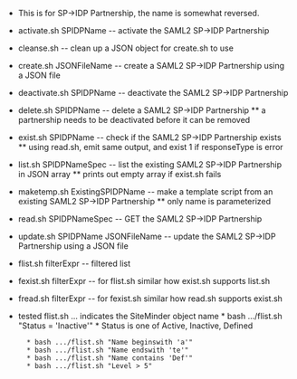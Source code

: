* This is for SP->IDP Partnership, the name is somewhat reversed.
* activate.sh SPIDPName -- activate the SAML2 SP->IDP Partnership
* cleanse.sh -- clean up a JSON object for create.sh to use
* create.sh JSONFileName -- create a SAML2 SP->IDP Partnership  using a JSON file
* deactivate.sh SPIDPName -- deactivate the SAML2 SP->IDP Partnership
* delete.sh SPIDPName -- delete a SAML2 SP->IDP Partnership
** a partnership needs to be deactivated before it can be removed
* exist.sh SPIDPName -- check if the SAML2 SP->IDP Partnership exists
** using read.sh, emit same output, and exist 1 if responseType is error
* list.sh SPIDPNameSpec -- list the existing SAML2 SP->IDP Partnership in JSON array
** prints out empty array if exist.sh fails
* maketemp.sh ExistingSPIDPName -- make a template script from an existing SAML2 SP->IDP Partnership
** only name is parameterized
* read.sh SPIDPNameSpec  -- GET the SAML2 SP->IDP Partnership
* update.sh SPIDPName JSONFileName -- update the SAML2 SP->IDP Partnership using a JSON file
* flist.sh filterExpr -- filtered list
* fexist.sh filterExpr -- for flist.sh similar how exist.sh supports list.sh
* fread.sh filterExpr -- for fexist.sh similar how read.sh supports exist.sh
* tested flist.sh ... indicates the SiteMinder object name
        * bash .../flist.sh "Status = 'Inactive'"
		* Status is one of Active, Inactive, Defined

        * bash .../flist.sh "Name beginswith 'a'"
        * bash .../flist.sh "Name endswith 'te'"
        * bash .../flist.sh "Name contains 'Def'"
        * bash .../flist.sh "Level > 5"
